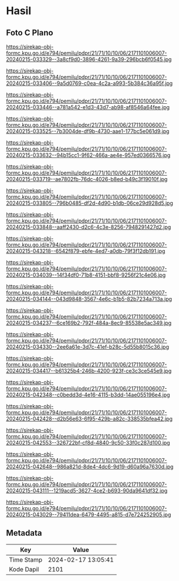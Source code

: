 # Hasil

## Foto C Plano

https://sirekap-obj-formc.kpu.go.id/e794/pemilu/pdpr/21/71/10/10/06/2171101006007-20240215-033329--3a8cf9d0-3896-4261-9a39-296bcb6f0545.jpg

https://sirekap-obj-formc.kpu.go.id/e794/pemilu/pdpr/21/71/10/10/06/2171101006007-20240215-033406--9a5d0769-c0ea-4c2a-a993-5b384c36a95f.jpg

https://sirekap-obj-formc.kpu.go.id/e794/pemilu/pdpr/21/71/10/10/06/2171101006007-20240215-033446--a781a542-e1d3-43d7-ab98-af8546a64fee.jpg

https://sirekap-obj-formc.kpu.go.id/e794/pemilu/pdpr/21/71/10/10/06/2171101006007-20240215-033525--7b3004de-df9b-4730-aae1-177bc5e061d9.jpg

https://sirekap-obj-formc.kpu.go.id/e794/pemilu/pdpr/21/71/10/10/06/2171101006007-20240215-033632--94b15cc1-9f62-466a-ae4e-957ed0366576.jpg

https://sirekap-obj-formc.kpu.go.id/e794/pemilu/pdpr/21/71/10/10/06/2171101006007-20240215-033719--ae7802fb-76dc-4026-b8ed-b49c3f19010f.jpg

https://sirekap-obj-formc.kpu.go.id/e794/pemilu/pdpr/21/71/10/10/06/2171101006007-20240215-033805--796b0485-df2d-4d90-b1db-06ce29d928d5.jpg

https://sirekap-obj-formc.kpu.go.id/e794/pemilu/pdpr/21/71/10/10/06/2171101006007-20240215-033848--aaff2430-d2c6-4c3e-8256-7948291427d2.jpg

https://sirekap-obj-formc.kpu.go.id/e794/pemilu/pdpr/21/71/10/10/06/2171101006007-20240215-043218--6542f879-ebfe-4ed7-a0db-79f3f12db191.jpg

https://sirekap-obj-formc.kpu.go.id/e794/pemilu/pdpr/21/71/10/10/06/2171101006007-20240215-034039--14f34df0-71b8-4151-bbf8-9256f21c4e06.jpg

https://sirekap-obj-formc.kpu.go.id/e794/pemilu/pdpr/21/71/10/10/06/2171101006007-20240215-034144--043d9848-3567-4e6c-b1b5-82b7234a713a.jpg

https://sirekap-obj-formc.kpu.go.id/e794/pemilu/pdpr/21/71/10/10/06/2171101006007-20240215-034237--6ce169b2-792f-484a-8ec9-85538e5ac349.jpg

https://sirekap-obj-formc.kpu.go.id/e794/pemilu/pdpr/21/71/10/10/06/2171101006007-20240215-034330--2ee6a61e-3d7c-41ef-b28c-5d55b8015c36.jpg

https://sirekap-obj-formc.kpu.go.id/e794/pemilu/pdpr/21/71/10/10/06/2171101006007-20240215-034417--b61325b4-246b-4200-923f-ce3c3ce545e9.jpg

https://sirekap-obj-formc.kpu.go.id/e794/pemilu/pdpr/21/71/10/10/06/2171101006007-20240215-042348--c0bedd3d-4e16-4115-b3dd-14ae055196e4.jpg

https://sirekap-obj-formc.kpu.go.id/e794/pemilu/pdpr/21/71/10/10/06/2171101006007-20240215-042428--d2b56e63-6f95-429b-a82c-338535bfea42.jpg

https://sirekap-obj-formc.kpu.go.id/e794/pemilu/pdpr/21/71/10/10/06/2171101006007-20240215-042553--326722bf-cf8d-4840-9c50-33f0c287d100.jpg

https://sirekap-obj-formc.kpu.go.id/e794/pemilu/pdpr/21/71/10/10/06/2171101006007-20240215-042648--986a821d-8de4-4dc6-9d19-d60a96a7630d.jpg

https://sirekap-obj-formc.kpu.go.id/e794/pemilu/pdpr/21/71/10/10/06/2171101006007-20240215-043111--1219acd5-3627-4ce2-b693-90da9641df32.jpg

https://sirekap-obj-formc.kpu.go.id/e794/pemilu/pdpr/21/71/10/10/06/2171101006007-20240215-043029--79411dea-6479-4495-a815-d7e724252905.jpg


## Metadata

| Key        | Value               |
| ---------- | ------------------- |
| Time Stamp | 2024-02-17 13:05:41 |
| Kode Dapil | 2101                |



